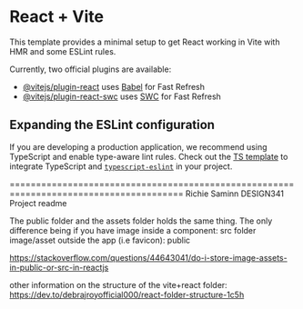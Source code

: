 # React + Vite

This template provides a minimal setup to get React working in Vite with HMR and some ESLint rules.

Currently, two official plugins are available:

- [@vitejs/plugin-react](https://github.com/vitejs/vite-plugin-react/blob/main/packages/plugin-react/README.md) uses [Babel](https://babeljs.io/) for Fast Refresh
- [@vitejs/plugin-react-swc](https://github.com/vitejs/vite-plugin-react-swc) uses [SWC](https://swc.rs/) for Fast Refresh

## Expanding the ESLint configuration

If you are developing a production application, we recommend using TypeScript and enable type-aware lint rules. Check out the [TS template](https://github.com/vitejs/vite/tree/main/packages/create-vite/template-react-ts) to integrate TypeScript and [`typescript-eslint`](https://typescript-eslint.io) in your project.

=======================================================================================
Richie Saminn
DESIGN341 Project readme

The public folder and the assets folder holds the same thing.
The only difference being if you have image inside a component: src folder
image/asset outside the app (i.e favicon): public

https://stackoverflow.com/questions/44643041/do-i-store-image-assets-in-public-or-src-in-reactjs

other information on the structure of the vite+react folder:
https://dev.to/debrajroyofficial000/react-folder-structure-1c5h
